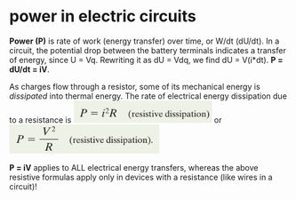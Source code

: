 # power in electric circuits

**Power (P)** is rate of work (energy transfer) over time, or W/dt (dU/dt). In a circuit, the potential drop between the battery terminals indicates a transfer of energy, since U = Vq. Rewriting it as dU = Vdq, we find dU = V(i\*dt). **P = dU/dt = iV**.

As charges flow through a resistor, some of its mechanical energy is _dissipated_ into thermal energy. The rate of electrical energy dissipation due to a resistance is ![](<../.gitbook/assets/image (7) (1) (1) (1).png>) or ![](<../.gitbook/assets/image (8) (1) (1) (1) (1).png>)

**P = iV** applies to ALL electrical energy transfers, whereas the above resistive formulas apply only in devices with a resistance (like wires in a circuit)!
